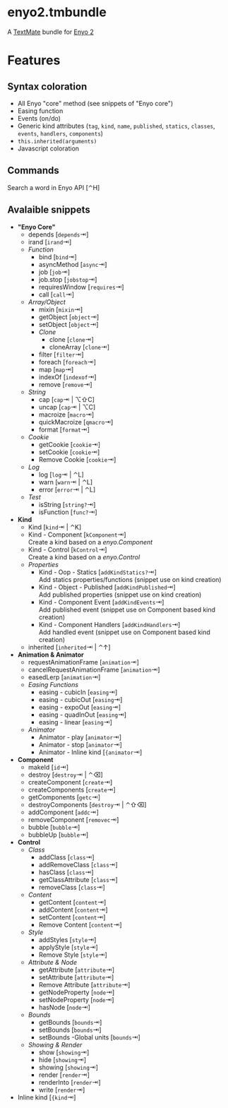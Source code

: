 enyo2.tmbundle
==============
A [TextMate](http://macromates.com/) bundle for [Enyo 2](http://enyojs.com)

Features
========
Syntax coloration
-----------------
* All Enyo "core" method (see snippets of "Enyo core")
* Easing function
* Events (on/do)
* Generic kind attributes (`tag`, `kind`, `name`, `published`, `statics`, `classes`, `events`, `handlers`, `components`)
* `this.inherited(arguments)`
* Javascript coloration

Commands
--------
Search a word in Enyo API [&#x2303;H]

Avalaible snippets
------------------
* __"Enyo Core"__
	* depends [`depends`&#x21E5;]
	* irand [`irand`&#x21E5;]
	* _Function_
		* bind [`bind`&#x21E5;]
		* asyncMethod [`async`&#x21E5;]
		* job [`job`&#x21E5;]
		* job.stop [`jobstop`&#x21E5;]
		* requiresWindow [`requires`&#x21E5;]
		* call [`call`&#x21E5;]
	* _Array/Object_
		* mixin [`mixin`&#x21E5;]  
		* getObject [`object`&#x21E5;]
		* setObject [`object`&#x21E5;]
		* _Clone_
			* clone [`clone`&#x21E5;]
			* cloneArray [`clone`&#x21E5;]
		* filter [`filter`&#x21E5;]
		* foreach [`foreach`&#x21E5;]
		* map [`map`&#x21E5;]
		* indexOf [`indexof`&#x21E5;]
		* remove [`remove`&#x21E5;]
	* _String_
		* cap [`cap`&#x21E5; | &#x2325;&#x21E7;C]
		* uncap [`cap`&#x21E5; | &#x2325;C]
		* macroize [`macro`&#x21E5;]
		* quickMacroize [`qmacro`&#x21E5;]
		* format [`format`&#x21E5;]
	* _Cookie_
		* getCookie [`cookie`&#x21E5;]
		* setCookie [`cookie`&#x21E5;]
		* Remove Cookie [`cookie`&#x21E5;]
	* _Log_
		* log [`log`&#x21E5; | &#x2303;L]
		* warn [`warn`&#x21E5; | &#x2303;L]
		* error [`error`&#x21E5; | &#x2303;L]
	* _Test_
		* isString [`string?`&#x21E5;]
		* isFunction [`func?`&#x21E5;]
* __Kind__
	* Kind [`kind`&#x21E5; | &#x2303;K]
	* Kind - Component [`kComponent`&#x21E5;]  
	Create a kind based on a _enyo.Component_
	* Kind - Control [`kControl`&#x21E5;]  
	Create a kind based on a _enyo.Control_
	* _Properties_
		* Kind - Oop - Statics [`addKindStatics?`&#x21E5;]  
		Add statics properties/functions (snippet use on kind creation)
		* Kind - Object - Published [`addKindPublished`&#x21E5;]  
		Add published properties (snippet use on kind creation)
		* Kind - Component Event [`addKindEvents`&#x21E5;]  
		Add published event (snippet use on Component based kind creation)
		* Kind - Component Handlers [`addKindHandlers`&#x21E5;]  
		Add handled event (snippet use on Component based kind creation)
	* inherited [`inherited`&#x21E5; | &#x2303;&#x2191;]
* __Animation & Animator__
	* requestAnimationFrame [`animation`&#x21E5;]
	* cancelRequestAnimationFrame [`animation`&#x21E5;]
	* easedLerp [`animation`&#x21E5;]
	* _Easing Functions_
		* easing - cubicIn [`easing`&#x21E5;]
		* easing - cubicOut [`easing`&#x21E5;]
		* easing - expoOut [`easing`&#x21E5;]
		* easing - quadInOut [`easing`&#x21E5;]
		* easing - linear [`easing`&#x21E5;]
	* _Animator_
		* Animator - play [`animator`&#x21E5;]
		* Animator - stop [`animator`&#x21E5;]
		* Animator - Inline kind [`{animator`&#x21E5;]
* __Component__
	* makeId [`id`&#x21E5;]
	* destroy [`destroy`&#x21E5; | &#x2303;&#x232B;]
	* createComponent [`create`&#x21E5;]
	* createComponents [`create`&#x21E5;]
	* getComponents [`getc`&#x21E5;]
	* destroyComponents [`destroy`&#x21E5; | &#x2303;&#x21E7;&#x232B;]
	* addComponent [`addc`&#x21E5;]
	* removeComponent [`removec`&#x21E5;]
	* bubble [`bubble`&#x21E5;]
	* bubbleUp [`bubble`&#x21E5;]
* __Control__
	* _Class_
		* addClass [`class`&#x21E5;]
		* addRemoveClass [`class`&#x21E5;]
		* hasClass [`class`&#x21E5;]
		* getClassAttribute [`class`&#x21E5;]
		* removeClass [`class`&#x21E5;]
	* _Content_
		* getContent [`content`&#x21E5;]
		* addContent [`content`&#x21E5;]
		* setContent [`content`&#x21E5;]
		* Remove Content [`content`&#x21E5;]
	* _Style_
		* addStyles [`style`&#x21E5;]
		* applyStyle [`style`&#x21E5;]
		* Remove Style [`style`&#x21E5;]
	* _Attribute & Node_
		* getAttribute [`attribute`&#x21E5;]
		* setAttribute [`attribute`&#x21E5;]
		* Remove Attribute [`attribute`&#x21E5;]
		* getNodeProperty [`node`&#x21E5;]
		* setNodeProperty [`node`&#x21E5;]
		* hasNode [`node`&#x21E5;]
	* _Bounds_
		* getBounds [`bounds`&#x21E5;]
		* setBounds [`bounds`&#x21E5;]
		* setBounds -Global units [`bounds`&#x21E5;]
	* _Showing & Render_
		* show [`showing`&#x21E5;]
		* hide [`showing`&#x21E5;]
		* showing [`showing`&#x21E5;]
		* render [`render`&#x21E5;]
		* renderInto [`render`&#x21E5;]
		* write [`render`&#x21E5;]
* Inline kind [`{kind`&#x21E5;]